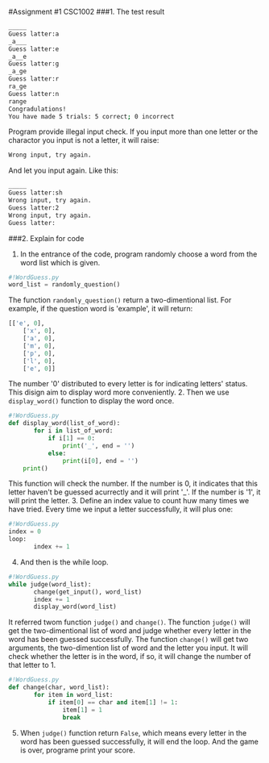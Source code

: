 #Assignment #1 CSC1002
###1. The test result
```bash
_____
Guess latter:a
_a___
Guess latter:e
_a__e
Guess latter:g
_a_ge
Guess latter:r
ra_ge
Guess latter:n
range
Congradulations!
You have made 5 trials: 5 correct; 0 incorrect
```
Program provide illegal input check. If you input more than one letter or the charactor you input is not a letter, it will raise:
```bash
Wrong input, try again.
```
And let you input again. Like this:
```bash
_____
Guess latter:sh
Wrong input, try again.
Guess latter:2
Wrong input, try again.
Guess latter:
```
###2. Explain for code
1. In the entrance of the code, program randomly choose a word from the word list which is given.
```python
#!WordGuess.py
word_list = randomly_question()
```
The function `randomly_question()` return a two-dimentional list. For example, if the question word is 'example', it will return:
```python
[['e', 0],
	['x', 0],
    ['a', 0],
    ['m', 0],
    ['p', 0],
    ['l', 0],
    ['e', 0]]
```
The number '0' distributed to every letter is for indicating letters' status. This disign aim to display word more conveniently.
2. Then we use `display_word()` function to display the word once.
```python
#!WordGuess.py
def display_word(list_of_word):
       for i in list_of_word:
           if i[1] == 0:
               print('_', end = '')
           else:
               print(i[0], end = '')
    print()
```
This function will check the number. If the number is 0, it indicates that this letter haven't be guessed acurrectly and it will print '_'. If the number is '1', it will print the letter.
3. Define an index value to count huw many times we have tried. Every time we input a letter successfully, it will plus one:
```python
#!WordGuess.py
index = 0
loop:
       index += 1
```
4. And then is the while loop.
```python
#!WordGuess.py
while judge(word_list):
       change(get_input(), word_list)
       index += 1
       display_word(word_list)
```
It referred twom function `judge()` and `change()`.
The function `judge()` will get the two-dimentional list of word and judge whether every letter in the word has been guessed successfully.
The function `change()` will get two arguments, the two-dimention list of word and the letter you input. It will check whether the letter is in the word, if so, it will change the number of that letter to 1.
```python
#!WordGuess.py
def change(char, word_list):
       for item in word_list:
           if item[0] == char and item[1] != 1:
               item[1] = 1
               break
```
5. When `judge()` function return `False`, which means every letter in the word has been guessed successfully, it will end the loop.
And the game is over, programe print your score.

